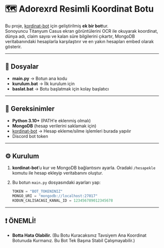 # 🗺️ Adorexrd Resimli Koordinat Botu

Bu proje, [kordinat-bot](https://github.com/adorexrd/kordinat-bot) için geliştirilmiş **ek bir bot**tur.  
Sonoyuncu Titanyum Casus ekran görüntülerini OCR ile okuyarak koordinat, dünya adı, claim sayısı ve kalan süre bilgilerini çıkartır, MongoDB veritabanındaki hesaplarla karşılaştırır ve en yakın hesapları embed olarak gösterir.

---

## 📂 Dosyalar

- **main.py** → Botun ana kodu  
- **kurulum.bat** → İlk kurulum için
- **baslat.bat** → Botu başlatmak için kolay başlatıcı

---

## 🔑 Gereksinimler

- **Python 3.10+** (PATH'e eklenmiş olmalı)
- **MongoDB** (hesap verilerini saklamak için)
- [kordinat-bot](https://github.com/adorexrd/kordinat-bot) → Hesap ekleme/silme işlemleri burada yapılır
- Discord bot token

---

## ⚙️ Kurulum

1. **kordinat-bot**’u kur ve MongoDB bağlantısını ayarla.
   Oradaki `/hesapekle` komutu ile hesap ekleyip veritabanını oluştur.

2. Bu botun `main.py` dosyasındaki ayarları yap:
   ```python
   TOKEN = "BOT_TOKENINIZ"
   MONGO_URI = "mongodb://localhost:27017"
   KODUN_CALISACAGI_KANAL_ID = 123456789012345678

--- 

## ❗ ÖNEMLİ! 

- **Botta Hata Olabilir.** (Bu Botu Kuracaksınız Tavsiyem Ana Koordinat Botunuda Kurmanız. Bu Bot Tek Başına Stabil Çalışmayabilir.)
